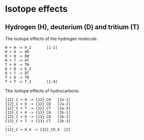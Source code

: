 # Isotope effects

## Hydrogen (H), deuterium (D) and tritium (T)

The isotope effects of the hydrogen molecule.
```chemhow
H + H -> H_2       [1-1]
H + D -> HD
D + H -> DH
H + T -> HT
T + H -> TH
D + D -> D_2
D + T -> DT
T + D -> TD
T + T -> T_2       [1-9]
```

The isotope effects of hydrocarbons.
```chemhow
{12}_C + H -> {12}_CH   [2a-1]
{12}_C + D -> {12}_CD   [2a-2]
{12}_C + T -> {12}_CT   [2a-3]
{13}_C + H -> {13}_CH   [2b-1]
{13}_C + D -> {13}_CD   [2b-2]
{13}_C + T -> {13}_CT   [2b-3]
...
{12}_C + H_4 -> {12}_CH_4  [2]
...
```
